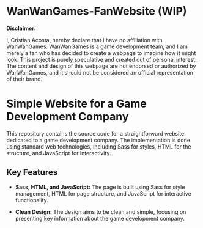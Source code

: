 # WanWanGames-FanWebsite (WIP)

**Disclaimer:**

I, Cristian Acosta, hereby declare that I have no affiliation with WanWanGames. WanWanGames is a game development team, and I am merely a fan who has decided to create a webpage to imagine how it might look. This project is purely speculative 
and created out of personal interest. The content and design of this webpage are not endorsed or authorized by WanWanGames, and it should not be considered an official representation of their brand.

# Simple Website for a Game Development Company

This repository contains the source code for a straightforward website dedicated to a game development company. The implementation is done using standard web technologies, including Sass for styles, HTML for the structure, and JavaScript for interactivity.

## Key Features

- **Sass, HTML, and JavaScript:** The page is built using Sass for style management, HTML for page structure, and JavaScript for interactive functionality.

- **Clean Design:** The design aims to be clean and simple, focusing on presenting key information about the game development company.
